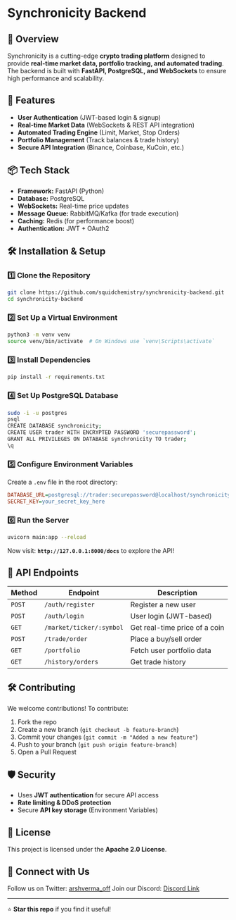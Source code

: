 # Synchronicity Backend

## 🚀 Overview
Synchronicity is a cutting-edge **crypto trading platform** designed to provide **real-time market data, portfolio tracking, and automated trading**. The backend is built with **FastAPI, PostgreSQL, and WebSockets** to ensure high performance and scalability.

## 🔧 Features
- **User Authentication** (JWT-based login & signup)
- **Real-time Market Data** (WebSockets & REST API integration)
- **Automated Trading Engine** (Limit, Market, Stop Orders)
- **Portfolio Management** (Track balances & trade history)
- **Secure API Integration** (Binance, Coinbase, KuCoin, etc.)

## 📦 Tech Stack
- **Framework:** FastAPI (Python)
- **Database:** PostgreSQL
- **WebSockets:** Real-time price updates
- **Message Queue:** RabbitMQ/Kafka (for trade execution)
- **Caching:** Redis (for performance boost)
- **Authentication:** JWT + OAuth2

## 🛠️ Installation & Setup
### 1️⃣ Clone the Repository
```bash
git clone https://github.com/squidchemistry/synchronicity-backend.git
cd synchronicity-backend
```

### 2️⃣ Set Up a Virtual Environment
```bash
python3 -m venv venv
source venv/bin/activate  # On Windows use `venv\Scripts\activate`
```

### 3️⃣ Install Dependencies
```bash
pip install -r requirements.txt
```

### 4️⃣ Set Up PostgreSQL Database
```bash
sudo -i -u postgres
psql
CREATE DATABASE synchronicity;
CREATE USER trader WITH ENCRYPTED PASSWORD 'securepassword';
GRANT ALL PRIVILEGES ON DATABASE synchronicity TO trader;
\q
```

### 5️⃣ Configure Environment Variables
Create a `.env` file in the root directory:
```ini
DATABASE_URL=postgresql://trader:securepassword@localhost/synchronicity
SECRET_KEY=your_secret_key_here
```

### 6️⃣ Run the Server
```bash
uvicorn main:app --reload
```
Now visit: **`http://127.0.0.1:8000/docs`** to explore the API!

## 📡 API Endpoints
| Method | Endpoint | Description |
|--------|------------|-------------|
| `POST` | `/auth/register` | Register a new user |
| `POST` | `/auth/login` | User login (JWT-based) |
| `GET` | `/market/ticker/:symbol` | Get real-time price of a coin |
| `POST` | `/trade/order` | Place a buy/sell order |
| `GET` | `/portfolio` | Fetch user portfolio data |
| `GET` | `/history/orders` | Get trade history |

## 🛠️ Contributing
We welcome contributions! To contribute:
1. Fork the repo
2. Create a new branch (`git checkout -b feature-branch`)
3. Commit your changes (`git commit -m "Added a new feature"`)
4. Push to your branch (`git push origin feature-branch`)
5. Open a Pull Request

## 🛡 Security
- Uses **JWT authentication** for secure API access
- **Rate limiting & DDoS protection**
- Secure **API key storage** (Environment Variables)

## 📜 License
This project is licensed under the **Apache 2.0 License**.

## 💬 Connect with Us
Follow us on Twitter: [arshverma_off](https://x.com/arshverma_off)
Join our Discord: [Discord Link](https://discord.gg/Qvuy6VJu)

---
⭐ **Star this repo** if you find it useful!


